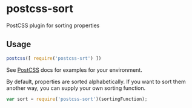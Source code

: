 # postcss-sort

PostCSS plugin for sorting properties

## Usage

```js
postcss([ require('postcss-srt') ])
```

See [PostCSS] docs for examples for your environment.

By default, properties are sorted alphabetically. If you want to sort them another way, you can supply your own sorting function.

```js
var sort = require('postcss-sort')(sortingFunction);
```

[PostCSS]:      https://github.com/postcss/postcss
